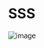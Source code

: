 # SSS

![image](https://user-images.githubusercontent.com/62369598/77151959-96407980-6ac9-11ea-9fe8-1ff2022c35f5.png)
